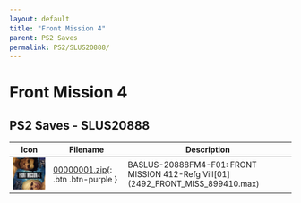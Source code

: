 ```yaml
---
layout: default
title: "Front Mission 4"
parent: PS2 Saves
permalink: PS2/SLUS20888/
---
```

# Front Mission 4

## PS2 Saves - SLUS20888

| Icon | Filename | Description |
|------|----------|-------------|
| ![Front Mission 4](icon0.png) | [00000001.zip](00000001.zip){: .btn .btn-purple } | BASLUS-20888FM4-F01: FRONT MISSION 412-Refg Vill[01] (2492_FRONT_MISS_899410.max) |
